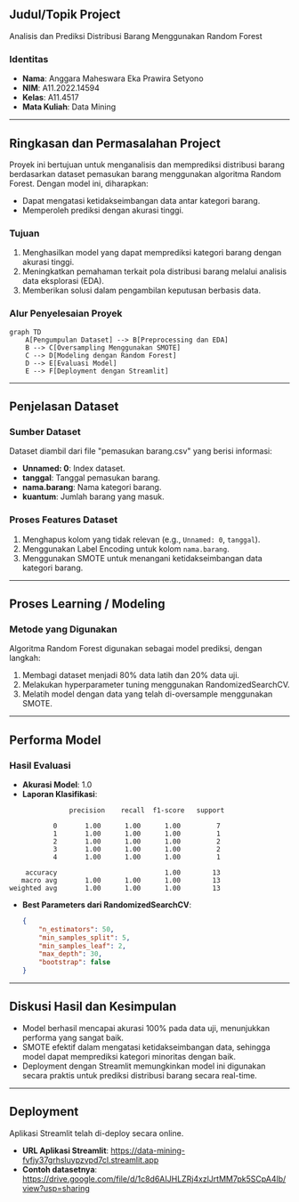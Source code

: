 ## **Judul/Topik Project**
Analisis dan Prediksi Distribusi Barang Menggunakan Random Forest

### **Identitas**
- **Nama**: Anggara Maheswara Eka Prawira Setyono
- **NIM**: A11.2022.14594
- **Kelas**: A11.4517
- **Mata Kuliah**: Data Mining

---

## **Ringkasan dan Permasalahan Project**
Proyek ini bertujuan untuk menganalisis dan memprediksi distribusi barang berdasarkan dataset pemasukan barang menggunakan algoritma Random Forest. Dengan model ini, diharapkan:

- Dapat mengatasi ketidakseimbangan data antar kategori barang.
- Memperoleh prediksi dengan akurasi tinggi.

### **Tujuan**
1. Menghasilkan model yang dapat memprediksi kategori barang dengan akurasi tinggi.
2. Meningkatkan pemahaman terkait pola distribusi barang melalui analisis data eksplorasi (EDA).
3. Memberikan solusi dalam pengambilan keputusan berbasis data.

### **Alur Penyelesaian Proyek**
```mermaid
graph TD
    A[Pengumpulan Dataset] --> B[Preprocessing dan EDA]
    B --> C[Oversampling Menggunakan SMOTE]
    C --> D[Modeling dengan Random Forest]
    D --> E[Evaluasi Model]
    E --> F[Deployment dengan Streamlit]
```

---

## **Penjelasan Dataset**
### **Sumber Dataset**
Dataset diambil dari file "pemasukan barang.csv" yang berisi informasi:

- **Unnamed: 0**: Index dataset.
- **tanggal**: Tanggal pemasukan barang.
- **nama.barang**: Nama kategori barang.
- **kuantum**: Jumlah barang yang masuk.

### **Proses Features Dataset**
1. Menghapus kolom yang tidak relevan (e.g., `Unnamed: 0`, `tanggal`).
2. Menggunakan Label Encoding untuk kolom `nama.barang`.
3. Menggunakan SMOTE untuk menangani ketidakseimbangan data kategori barang.

---

## **Proses Learning / Modeling**
### **Metode yang Digunakan**
Algoritma Random Forest digunakan sebagai model prediksi, dengan langkah:

1. Membagi dataset menjadi 80% data latih dan 20% data uji.
2. Melakukan hyperparameter tuning menggunakan RandomizedSearchCV.
3. Melatih model dengan data yang telah di-oversample menggunakan SMOTE.

---

## **Performa Model**
### **Hasil Evaluasi**
- **Akurasi Model**: 1.0
- **Laporan Klasifikasi**:
```
               precision    recall  f1-score   support

           0       1.00      1.00      1.00         7
           1       1.00      1.00      1.00         1
           2       1.00      1.00      1.00         2
           3       1.00      1.00      1.00         2
           4       1.00      1.00      1.00         1

    accuracy                           1.00        13
   macro avg       1.00      1.00      1.00        13
weighted avg       1.00      1.00      1.00        13
```

- **Best Parameters dari RandomizedSearchCV**:
  ```json
  {
      "n_estimators": 50,
      "min_samples_split": 5,
      "min_samples_leaf": 2,
      "max_depth": 30,
      "bootstrap": false
  }
  ```

---

## **Diskusi Hasil dan Kesimpulan**
- Model berhasil mencapai akurasi 100% pada data uji, menunjukkan performa yang sangat baik.
- SMOTE efektif dalam mengatasi ketidakseimbangan data, sehingga model dapat memprediksi kategori minoritas dengan baik.
- Deployment dengan Streamlit memungkinkan model ini digunakan secara praktis untuk prediksi distribusi barang secara real-time.

---

## **Deployment**
Aplikasi Streamlit telah di-deploy secara online.

- **URL Aplikasi Streamlit**: https://data-mining-fvfjy37grhsluypzvpd7cl.streamlit.app
- **Contoh datasetnya**: https://drive.google.com/file/d/1c8d6AIJHLZRj4xzlJrtMM7pk5SCpA4lb/view?usp=sharing
